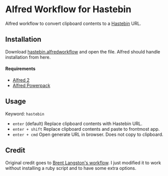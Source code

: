 Alfred Workflow for Hastebin
===============

Alfred workflow to convert clipboard contents to a [Hastebin](http://www.hastebin.com) URL.

## Installation

Download [hastebin.alfredworkflow](https://github.com/jvandyke/alfred-hastebin/raw/master/hastebin.alfredworkflow) and open the file. Alfred should handle installation from here.

#### Requirements

- [Alfred 2](http://www.alfredapp.com/)
- [Alfred Powerpack](https://buy.alfredapp.com/)

## Usage

Keyword: `hastebin`

- `enter` (default) Replace clipboard contents with Hastebin URL.
- `enter + shift`  Replace clipboard contents and paste to frontmost app.
- `enter + cmd` Open generate URL in browser. Does not copy to clipboard.

## Credit

Original credit goes to [Brent Langston's workflow](https://github.com/brentley/alfred-workflows/tree/master/hastebin). I just modified it to work without
installing a ruby script and to have some extra options.

